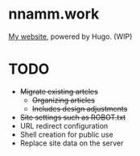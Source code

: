 # nnamm.work

[My website](https://nnamm.work), powered by Hugo. (WIP)

# TODO

- ~~Migrate existing artcles~~
  - ~~Organizing articles~~
  - ~~Includes design adjustments~~
- ~~Site settings such as ROBOT.txt~~
- URL redirect configuration
- Shell creation for public use
- Replace site data on the server
